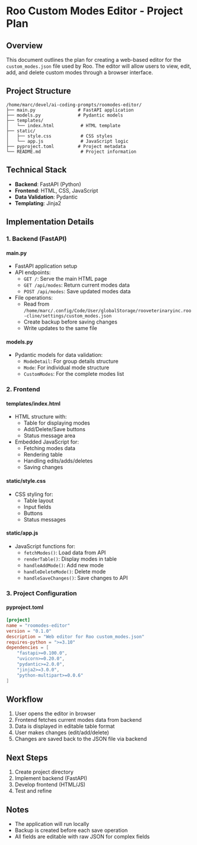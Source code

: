 # Roo Custom Modes Editor - Project Plan

## Overview
This document outlines the plan for creating a web-based editor for the `custom_modes.json` file used by Roo. The editor will allow users to view, edit, add, and delete custom modes through a browser interface.

## Project Structure
```
/home/marc/devel/ai-coding-prompts/roomodes-editor/
├── main.py                # FastAPI application
├── models.py              # Pydantic models
├── templates/
│   └── index.html          # HTML template
├── static/
│   ├── style.css           # CSS styles
│   └── app.js              # JavaScript logic
├── pyproject.toml         # Project metadata
└── README.md               # Project information
```

## Technical Stack
- **Backend**: FastAPI (Python)
- **Frontend**: HTML, CSS, JavaScript
- **Data Validation**: Pydantic
- **Templating**: Jinja2

## Implementation Details

### 1. Backend (FastAPI)

#### main.py
- FastAPI application setup
- API endpoints:
  - `GET /`: Serve the main HTML page
  - `GET /api/modes`: Return current modes data
  - `POST /api/modes`: Save updated modes data
- File operations:
  - Read from `/home/marc/.config/Code/User/globalStorage/rooveterinaryinc.roo-cline/settings/custom_modes.json`
  - Create backup before saving changes
  - Write updates to the same file

#### models.py
- Pydantic models for data validation:
  - `ModeDetail`: For group details structure
  - `Mode`: For individual mode structure
  - `CustomModes`: For the complete modes list

### 2. Frontend

#### templates/index.html
- HTML structure with:
  - Table for displaying modes
  - Add/Delete/Save buttons
  - Status message area
- Embedded JavaScript for:
  - Fetching modes data
  - Rendering table
  - Handling edits/adds/deletes
  - Saving changes

#### static/style.css
- CSS styling for:
  - Table layout
  - Input fields
  - Buttons
  - Status messages

#### static/app.js
- JavaScript functions for:
  - `fetchModes()`: Load data from API
  - `renderTable()`: Display modes in table
  - `handleAddMode()`: Add new mode
  - `handleDeleteMode()`: Delete mode
  - `handleSaveChanges()`: Save changes to API

### 3. Project Configuration

#### pyproject.toml
```toml
[project]
name = "roomodes-editor"
version = "0.1.0"
description = "Web editor for Roo custom_modes.json"
requires-python = ">=3.10"
dependencies = [
    "fastapi>=0.100.0",
    "uvicorn>=0.20.0",
    "pydantic>=2.0.0",
    "jinja2>=3.0.0",
    "python-multipart>=0.0.6"
]
```

## Workflow

1. User opens the editor in browser
2. Frontend fetches current modes data from backend
3. Data is displayed in editable table format
4. User makes changes (edit/add/delete)
5. Changes are saved back to the JSON file via backend

## Next Steps

1. Create project directory
2. Implement backend (FastAPI)
3. Develop frontend (HTML/JS)
4. Test and refine

## Notes

- The application will run locally
- Backup is created before each save operation
- All fields are editable with raw JSON for complex fields